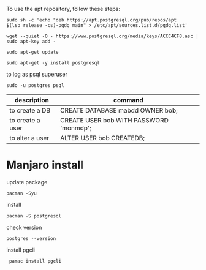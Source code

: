 To use the apt repository, follow these steps: 
```
sudo sh -c 'echo "deb https://apt.postgresql.org/pub/repos/apt $(lsb_release -cs)-pgdg main" > /etc/apt/sources.list.d/pgdg.list'
```
```
wget --quiet -O - https://www.postgresql.org/media/keys/ACCC4CF8.asc | sudo apt-key add -
```
```
sudo apt-get update
```
```
sudo apt-get -y install postgresql
```
to log as psql superuser
``` 
sudo -u postgres psql   
```
|description|command|
|---|---|
|to create a DB|CREATE DATABASE mabdd OWNER bob;|
|to create a user|CREATE USER bob WITH PASSWORD 'monmdp';|
|to alter a user|ALTER USER bob CREATEDB;|



# Manjaro install 

update package
```
pacman -Syu
```
install
```
pacman -S postgresql
```
check version
```
postgres --version
```

install pgcli
```
 pamac install pgcli
```
